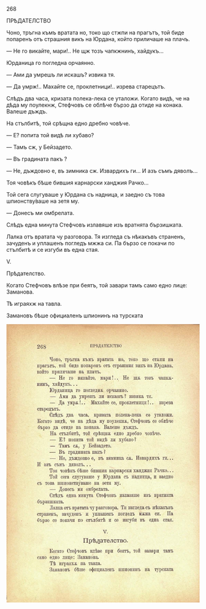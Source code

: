 ﻿268

ПРѢДАТЕЛСТВО

Чоно, тръгна къмъ вратата но, токо що стжпи на прагътъ, той биде попаренъ отъ страшния викъ на Юрдана, който приличаше на плачъ.

— Не го викайте, мари!.. Не щж тозъ чапкжнинъ, хайдукъ...

Юрданица го погледна орчаянно.

— Ами да умрешъ ли искашъ? извика тя.

— Да умрж!.. Махайте се, проклетници!.. изрева старецътъ.

Слѣдъ два часа, кризата полека-лека се уталожи. Когато видѣ, че на дѣда му поулекнж, Стефчовъ се облѣче бързо да отиде на конака. Валеше дъждъ.

На стълбитѣ, той срѣщна едно дребно човѣче.

— Е? попита той видѣ ли хубаво?

— Тамъ сж, у Бейзадето.

— Въ градината пакъ ?

— Не, дъждовно е, въ зимника сж. Извардихъ ги... И азъ съмъ дяволъ...

Тоя човѣкъ бѣше бившия карнарски ханджия Рачко...

Той сега слугуваше у Юрдана съ надница, и заедно съ това шпионству́ваше на зетя му.

— Донесъ ми омбрелата.

Слѣдъ една минута Стефчовъ излавяше изъ вратнята бързишката.

Лалка отъ вратата чу разговора. Тя изгледа съ нѣкакъвъ страненъ, зачуденъ и уплашенъ погледъ мжжа си. Па бързо се покачи по стълбитѣ и се изгуби въ една стая.

V.

Прѣдателство.

Когато Стефчовъ влѣзе при беятъ, той завари тамъ само едно лице: Заманова.

Тѣ играяхж на тавла.

Замановъ бѣше официаленъ шпионинъ на турската

![original](../images/303.jpg)

